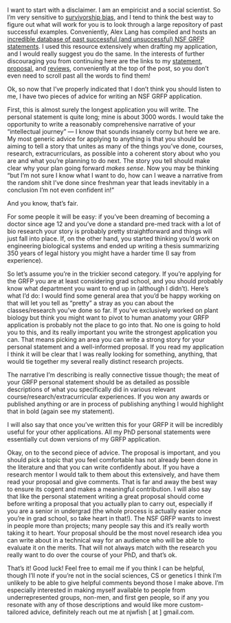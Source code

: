 I want to start with a disclaimer. I am an empiricist and a social scientist. So I’m very sensitive to [survivorship bias](https://xkcd.com/1827/), and I tend to think the best way to figure out what will work for you is to look through a large repository of past successful examples. Conveniently, Alex Lang has compiled and hosts an [incredible database of past successful (and unsuccessful) NSF GRFP statements](https://www.alexhunterlang.com/nsf-fellowship). I used this resource extensively when drafting my application, and I would really suggest you do the same. In the interests of further discouraging you from continuing here are the links to my [statement](/static/posts/nsf_grfp/personal_statement.pdf), [proposal](/static/posts/nsf_grfp/research_proposal.pdf), and [reviews](/static/posts/nsf_grfp/reviews.pdf), conveniently at the top of the post, so you don’t even need to scroll past all the words to find them!

Ok, so now that I’ve properly indicated that I don’t think you should listen to me, I have two pieces of advice for writing an NSF GRFP application. 

First, this is almost surely the longest application you will write. The personal statement is quite long; mine is about 3000 words. I would take the opportunity to write a reasonably comprehensive narrative of your “intellectual journey” — I know that sounds insanely corny but here we are. My most generic advice for applying to anything is that you should be aiming to tell a story that unites as many of the things you’ve done, courses, research, extracurriculars, as possible into a coherent story about who you are and what you’re planning to do next. The story you tell should make clear why your plan going forward _makes sense_. Now you may be thinking “but I’m not sure I know what I want to do, how can I weave a narrative from the random shit I’ve done since freshman year that leads inevitably in a conclusion I’m not even confident in!” 

And you know, that’s fair. 

For some people it will be easy: if you’ve been dreaming of becoming a doctor since age 12 and you’ve done a standard pre-med track with a lot of bio research your story is probably pretty straightforward and things will just fall into place. If, on the other hand, you started thinking you’d work on engineering biological systems and ended up writing a thesis summarizing 350 years of legal history you might have a harder time (I say from experience). 

So let’s assume you’re in the trickier second category. If you’re applying for the GRFP you are at least considering grad school, and you should probably know what department you want to end up in (although I didn’t). Here’s what I’d do: I would find some general area that you’d be happy working on that will let you tell as “pretty” a stray as you can about the classes/research you’ve done so far. If you’ve exclusively worked on plant biology but think you might want to pivot to human anatomy your GRFP application is probably not the place to go into that. No one is going to hold you to this, and its really important you write the strongest application you can. That means picking an area you can write a strong story for your personal statement and a well-informed proposal. If you read my application I think it will be clear that I was really looking for something, anything, that would tie together my several really distinct research projects. 

The narrative I’m describing is really connective tissue though; the meat of your GRFP personal statement should be as detailed as possible descriptions of what you specifically did in various relevant course/research/extracurricular experiences. If you won any awards or published anything or are in process of publishing anything I would highlight that in bold (again see my statement).

I will also say that once you’ve written this for your GRFP it will be incredibly useful for your other applications. All my PhD personal statements were essentially cut down versions of my GRFP application.

Okay, on to the second piece of advice. The proposal is important, and you should pick a topic that you feel comfortable has not already been done in the literature and that you can write confidently about. If you have a research mentor I would talk to them about this extensively, and have them read your proposal and give comments. That is far and away the best way to ensure its cogent and makes a meaningful contribution. I will also say that like the personal statement writing a great proposal should come before writing a proposal that you actually plan to carry out, especially if you are a senior in undergrad (the whole process is actually easier once you’re in grad school, so take heart in that!). The NSF GRFP wants to invest in people more than projects; many people say this and it’s really worth taking it to heart. Your proposal should be the most novel research idea you can write about in a technical way for an audience who will be able to evaluate it on the merits. That will not always match with the research you really want to do over the course of your PhD, and that’s ok.

That’s it! Good luck! Feel free to email me if you think I can be helpful, though I’ll note if you’re not in the social sciences, CS or genetics I think I’m unlikely to be able to give helpful comments beyond those I make above. I’m especially interested in making myself available to people from underrepresented groups, non-men, and first gen people, so if any you resonate with any of those descriptions and would like more custom-tailored advice, definitely reach out me at njwfish \[ at \] gmail.com.

